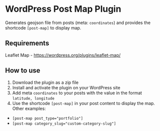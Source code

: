 # WordPress Post Map Plugin

Generates geojson file from posts (meta: `coordinates`) and provides the shortcode `[post-map]` to display map.

## Requirements

Leaflet Map - https://wordpress.org/plugins/leaflet-map/

## How to use

1. Download the plugin as a zip file
2. Install and activate the plugin on your WordPress site
3. Add meta `coordinates` to your posts with the value in the format `latitude, longitude`
4. Use the shortcode `[post-map]` in your post content to display the map. Other examples:
- `[post-map post_type="portfolio"]`
- `[post-map category_slug="custom-category-slug"]`
